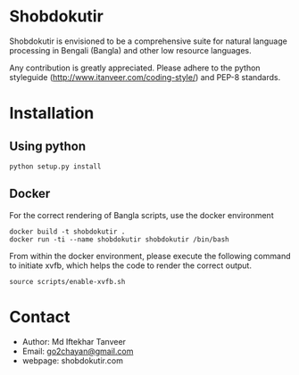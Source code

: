 # Shobdokutir

Shobdokutir is envisioned to be a comprehensive suite for natural language processing in Bengali (Bangla) and other low resource languages.

Any contribution is greatly appreciated.
Please adhere to the python styleguide (http://www.itanveer.com/coding-style/) and PEP-8 standards.

# Installation

## Using python
```
python setup.py install
```

## Docker
For the correct rendering of Bangla scripts, use the docker environment
```
docker build -t shobdokutir .
docker run -ti --name shobdokutir shobdokutir /bin/bash
```

From within the docker environment, please execute the following command to initiate xvfb, which helps the code to render
the correct output.
```
source scripts/enable-xvfb.sh
```

# Contact
* Author: Md Iftekhar Tanveer
* Email:  go2chayan@gmail.com
* webpage: shobdokutir.com
